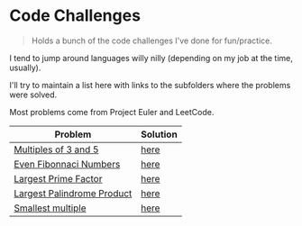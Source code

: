 # Code Challenges

> Holds a bunch of the code challenges I've done for fun/practice.

I tend to jump around languages willy nilly (depending on my job at the time, usually).

I'll try to maintain a list here with links to the subfolders where the problems were solved.

Most problems come from Project Euler and LeetCode.

| Problem                                                          | Solution                                                              |
|------------------------------------------------------------------|-----------------------------------------------------------------------|
| [Multiples of 3 and 5](https://projecteuler.net/problem=1)       | [here](./python/project-euler/multiples-of-3-and-5/solution.py)       |
| [Even Fibonnaci Numbers](https://projecteuler.net/problem=2)     | [here](./python/project-euler/even-fibonacci/solution.py)             |
| [Largest Prime Factor](https://projecteuler.net/problem=3)       | [here](./python/project-euler/largest-prime-factor/solution.py)       |
| [Largest Palindrome Product](https://projecteuler.net/problem=3) | [here](./python/project-euler/largest-palindrome-product/solution.py) |
| [Smallest multiple](https://projecteuler.net/problem=4)          | [here](./python/project-euler/smallest-multiple/solution.py)          |